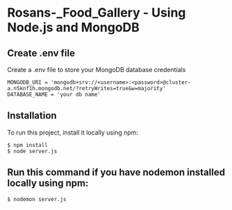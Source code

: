 # Rosans-_Food_Gallery - Using Node.js and MongoDB

## Create .env file
Create a .env file to store your MongoDB database credentials

```
MONGODB_URI = 'mongodb+srv://<username>:<password>@cluster-a.n5knf1h.mongodb.net/?retryWrites=true&w=majority'
DATABASE_NAME = 'your db name'
```

## Installation
To run this project, install it locally using npm:

```
$ npm install
$ node server.js
```

## Run this command if you have nodemon installed locally using npm:

```
$ nodemon server.js
```
